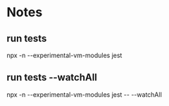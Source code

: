 # Notes

## run tests
npx -n --experimental-vm-modules jest

## run tests --watchAll
npx -n --experimental-vm-modules jest -- --watchAll <filename>
